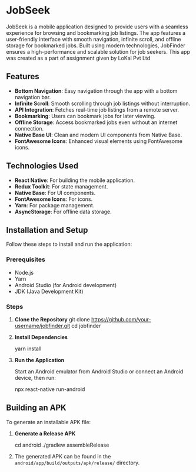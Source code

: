 # JobSeek

JobSeek is a mobile application designed to provide users with a seamless experience for browsing and bookmarking job listings. The app features a user-friendly interface with smooth navigation, infinite scroll, and offline storage for bookmarked jobs. Built using modern technologies, JobFinder ensures a high-performance and scalable solution for job seekers.
This app was created as a part of assignment given by LoKal Pvt Ltd

## Features

- **Bottom Navigation**: Easy navigation through the app with a bottom navigation bar.
- **Infinite Scroll**: Smooth scrolling through job listings without interruption.
- **API Integration**: Fetches real-time job listings from a remote server.
- **Bookmarking**: Users can bookmark jobs for later viewing.
- **Offline Storage**: Access bookmarked jobs even without an internet connection.
- **Native Base UI**: Clean and modern UI components from Native Base.
- **FontAwesome Icons**: Enhanced visual elements using FontAwesome icons.

## Technologies Used

- **React Native**: For building the mobile application.
- **Redux Toolkit**: For state management.
- **Native Base**: For UI components.
- **FontAwesome Icons**: For icons.
- **Yarn**: For package management.
- **AsyncStorage**: For offline data storage.

## Installation and Setup

Follow these steps to install and run the application:

### Prerequisites

- Node.js
- Yarn
- Android Studio (for Android development)
- JDK (Java Development Kit)

### Steps

1. **Clone the Repository**
   git clone https://github.com/your-username/jobfinder.git
   cd jobfinder

2. **Install Dependencies**
   
   yarn install

5. **Run the Application**


     Start an Android emulator from Android Studio or connect an Android device, then run:

     npx react-native run-android

## Building an APK

To generate an installable APK file:

1. **Generate a Release APK**

   cd android
   ./gradlew assembleRelease
   
3. The generated APK can be found in the `android/app/build/outputs/apk/release/` directory.

